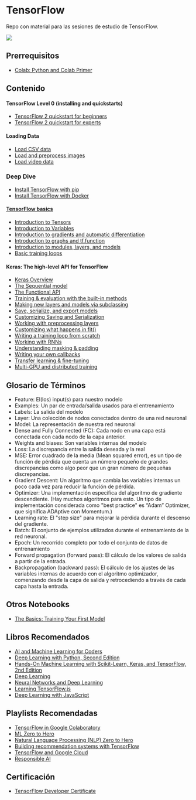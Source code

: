 # TensorFlow
Repo con material para las sesiones de estudio de TensorFlow.

<div style="margin: 0 auto">
  <img src="https://upload.wikimedia.org/wikipedia/commons/thumb/1/11/TensorFlowLogo.svg/1200px-TensorFlowLogo.svg.png" />
</div>

## Prerrequisitos
- [Colab: Python and Colab Primer](https://colab.research.google.com/github/tensorflow/examples/blob/master/courses/udacity_intro_to_tensorflow_for_deep_learning/l01c01_introduction_to_colab_and_python.ipynb)

## Contenido

#### TensorFlow Level 0 (installing and quickstarts)

- [TensorFlow 2 quickstart for beginners](https://www.tensorflow.org/tutorials/quickstart/beginner)
- [TensorFlow 2 quickstart for experts](https://www.tensorflow.org/tutorials/quickstart/advanced)

  
#### Loading Data

- [Load CSV data](https://www.tensorflow.org/tutorials/load_data/csv)
- [Load and preprocess images](https://www.tensorflow.org/tutorials/load_data/images)
- [Load video data](https://www.tensorflow.org/tutorials/load_data/video)

### Deep Dive

- [Install TensorFlow with pip](https://www.tensorflow.org/install/pip)
- [Install TensorFlow with Docker](https://www.tensorflow.org/install/docker)

#### [TensorFlow basics](https://www.tensorflow.org/guide/basics)

- [Introduction to Tensors](https://www.tensorflow.org/guide/tensor)
- [Introduction to Variables](https://www.tensorflow.org/guide/variable)
- [Introduction to gradients and automatic differentiation](https://www.tensorflow.org/guide/autodiff)
- [Introduction to graphs and tf.function](https://www.tensorflow.org/guide/intro_to_graphs)
- [Introduction to modules, layers, and models](https://www.tensorflow.org/guide/intro_to_modules)
- [Basic training loops](https://www.tensorflow.org/guide/basic_training_loops)

#### Keras: The high-level API for TensorFlow

- [Keras Overview](https://www.tensorflow.org/guide/keras)
- [The Sequential model](https://www.tensorflow.org/guide/keras/sequential_model)
- [The Functional API](https://www.tensorflow.org/guide/keras/functional_api)
- [Training & evaluation with the built-in methods](https://www.tensorflow.org/guide/keras/training_with_built_in_methods)
- [Making new layers and models via subclassing](https://www.tensorflow.org/guide/keras/making_new_layers_and_models_via_subclassing)
- [Save, serialize, and export models](https://www.tensorflow.org/guide/keras/serialization_and_saving)
- [Customizing Saving and Serialization](https://www.tensorflow.org/guide/keras/customizing_saving_and_serialization)
- [Working with preprocessing layers](https://www.tensorflow.org/guide/keras/preprocessing_layers)
- [Customizing what happens in fit()](https://www.tensorflow.org/guide/keras/customizing_what_happens_in_fit)
- [Writing a training loop from scratch](https://www.tensorflow.org/guide/keras/writing_a_training_loop_from_scratch)
- [Working with RNNs](https://www.tensorflow.org/guide/keras/working_with_rnns)
- [Understanding masking & padding](https://www.tensorflow.org/guide/keras/understanding_masking_and_padding)
- [Writing your own callbacks](https://www.tensorflow.org/guide/keras/writing_your_own_callbacks)
- [Transfer learning & fine-tuning](https://www.tensorflow.org/guide/keras/transfer_learning)
- [Multi-GPU and distributed training](https://www.tensorflow.org/guide/keras/distributed_training)

## Glosario de Términos

- Feature: El(los) input(s) para nuestro modelo
- Examples: Un par de entrada/salida usados para el entrenamiento
- Labels: La salida del modelo
- Layer: Una colección de nodos conectados dentro de una red neuronal
- Model: La representación de nuestra red neuronal
- Dense and Fully Connected (FC): Cada nodo en una capa está conectada con cada nodo de la capa anterior.
- Weights and biases: Son variables internas del modelo
- Loss: La discrepancia entre la salida deseada y la real
- MSE: Error cuadrado de la media (Mean squared error), es un tipo de función de pérdida que cuenta un número pequeño de grandes discrepancias como algo peor que un gran número de pequeñas discrepancias.
- Gradient Descent: Un algoritmo que cambia las variables internas un poco cada vez para reducir la función de pérdida.
- Optimizer: Una implementación específica del algoritmo de gradiente descendiente. (Hay muchos algoritmos para esto. Un tipo de implementación considerada como "best practice" es “Adam” Optimizer, que significa ADAptive con Momentum.)
- Learning rate:  El "step size" para mejorar la pérdida durante el descenso del gradiente.
- Batch: El conjunto de ejemplos utilizados durante el entrenamiento de la red neuronal.
- Epoch: Un recorrido completo por todo el conjunto de datos de entrenamiento
- Forward propagation (forward pass): El cálculo de los valores de salida a partir de la entrada.
- Backpropagation (backward pass): El cálculo de los ajustes de las variables internas de acuerdo con el algoritmo optimizador, comenzando desde la capa de salida y retrocediendo a través de cada capa hasta la entrada.

## Otros Notebooks

- [The Basics: Training Your First Model](https://colab.research.google.com/github/tensorflow/examples/blob/master/courses/udacity_intro_to_tensorflow_for_deep_learning/l02c01_celsius_to_fahrenheit.ipynb)

## Libros Recomendados

- [AI and Machine Learning for Coders](https://www.oreilly.com/library/view/ai-and-machine/9781492078180)
- [Deep Learning with Python, Second Edition](https://www.manning.com/books/deep-learning-with-python-second-edition)
- [Hands-On Machine Learning with Scikit-Learn, Keras, and TensorFlow, 2nd Edition](https://www.oreilly.com/library/view/hands-on-machine-learning/9781492032632)
- [Deep Learning](https://www.deeplearningbook.org)
- [Neural Networks and Deep Learning](http://neuralnetworksanddeeplearning.com)
- [Learning TensorFlow.js](https://www.oreilly.com/library/view/learning-tensorflowjs/9781492090786)
- [Deep Learning with JavaScript](https://www.manning.com/books/deep-learning-with-javascript)

## Playlists Recomendadas

- [TensorFlow in Google Colaboratory](https://www.youtube.com/playlist?list=PLQY2H8rRoyvyK5aEDAI3wUUqC_F0oEroL)
- [ML Zero to Hero](https://www.youtube.com/playlist?list=PLQY2H8rRoyvwWuPiWnuTDBHe7I0fMSsfO)
- [Natural Language Processing (NLP) Zero to Hero](https://www.youtube.com/playlist?list=PLQY2H8rRoyvzDbLUZkbudP-MFQZwNmU4S)
- [Building recommendation systems with TensorFlow](https://www.youtube.com/playlist?list=PLQY2H8rRoyvy2MiyUBz5RWZr5MPFkV3qz)
- [TensorFlow and Google Cloud](https://www.youtube.com/playlist?list=PLQY2H8rRoyvwN2KcgCiApoDsVaxW64tNh)
- [Responsible AI](https://www.youtube.com/playlist?list=PLQY2H8rRoyvw40o-nd2CSrk-3JNMxW6er)

## Certificación

- [TensorFlow Developer Certificate](https://www.tensorflow.org/certificate)
